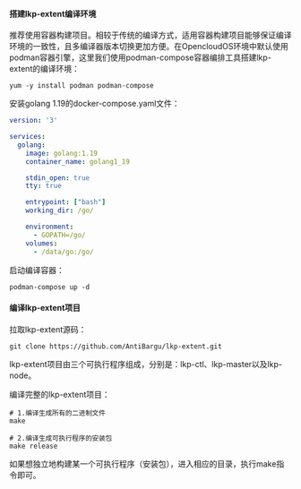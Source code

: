 #### 搭建lkp-extent编译环境

推荐使用容器构建项目。相较于传统的编译方式，适用容器构建项目能够保证编译环境的一致性，且多编译器版本切换更加方便。在OpencloudOS环境中默认使用podman容器引擎，这里我们使用podman-compose容器编排工具搭建lkp-extent的编译环境：

```shell
yum -y install podman podman-compose
```



安装golang 1.19的docker-compose.yaml文件：

```yaml
version: '3'

services:
  golang:
    image: golang:1.19
    container_name: golang1_19

    stdin_open: true
    tty: true

    entrypoint: ["bash"]
    working_dir: /go/

    environment:
      - GOPATH=/go/
    volumes:
      - /data/go:/go/
```

启动编译容器：

```shell
podman-compose up -d
```



#### 编译lkp-extent项目

拉取lkp-extent源码：

```shell
git clone https://github.com/AntiBargu/lkp-extent.git
```

lkp-extent项目由三个可执行程序组成，分别是：lkp-ctl、lkp-master以及lkp-node。

编译完整的lkp-extent项目：

```shell
# 1.编译生成所有的二进制文件
make

# 2.编译生成可执行程序的安装包
make release
```

如果想独立地构建某一个可执行程序（安装包），进入相应的目录，执行make指令即可。